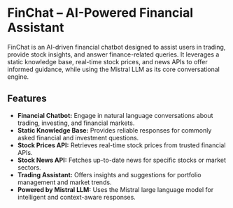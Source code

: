 # FinChat – AI-Powered Financial Assistant

FinChat is an AI-driven financial chatbot designed to assist users in trading, provide stock insights, and answer finance-related queries. It leverages a static knowledge base, real-time stock prices, and news APIs to offer informed guidance, while using the Mistral LLM as its core conversational engine.

## Features

- **Financial Chatbot:** Engage in natural language conversations about trading, investing, and financial markets.
- **Static Knowledge Base:** Provides reliable responses for commonly asked financial and investment questions.
- **Stock Prices API:** Retrieves real-time stock prices from trusted financial APIs.
- **Stock News API:** Fetches up-to-date news for specific stocks or market sectors.
- **Trading Assistant:** Offers insights and suggestions for portfolio management and market trends.
- **Powered by Mistral LLM:** Uses the Mistral large language model for intelligent and context-aware responses.


